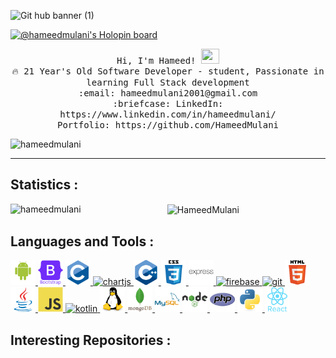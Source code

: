 
<!-- <img src="https://user-images.githubusercontent.com/55029779/128985899-81d4fb98-2260-434a-96d5-39f8249484bf.png" height="350px"> -->
![Git hub banner (1)](https://user-images.githubusercontent.com/55029779/128985899-81d4fb98-2260-434a-96d5-39f8249484bf.png)

<!-- holopin -->
[![@hameedmulani's Holopin board](https://holopin.me/hameedmulani)](https://holopin.io/@hameedmulani)
<p align="center">
  <samp>
    Hi, I'm Hameed! <img src="https://github.com/TheDudeThatCode/TheDudeThatCode/blob/master/Assets/Hi.gif" width="29px" height="24px"> <br>
    🔥 21 Year's Old Software Developer - student, Passionate in learning Full Stack development  <br>
<!--     :sparkles: I’m currently working on web Based Project <br>
    :notebook: I’m currently learning JavaScript and its Frameworks💻<br> -->
    :email:	hameedmulani2001@gmail.com <br>
    :briefcase: LinkedIn: https://www.linkedin.com/in/hameedmulani/ <br>
                Portfolio: https://github.com/HameedMulani
   <p align="left"> <img src="https://komarev.com/ghpvc/?username=hameedmulani&label=Profile%20views&color=0e75b6&style=flat" alt="hameedmulani" /> </p>
       <!--     :art: Portfolio: https://saadpasta.github.io <br> -->
  </samp>
</p>
 <hr></hr>
<!-- 
<h3 align="center">A student, passionate in learning Full Stack development</h3> -->

<!-- <p align="left"> <img src="https://komarev.com/ghpvc/?username=hameedmulani&label=Profile%20views&color=0e75b6&style=flat" alt="hameedmulani" /> </p>
![Hameed's GitHub stats](https://github-readme-stats.vercel.app/api?username=HameedMulani&show_icons=true&hide=contribs,prs)
- 🔭 I’m currently working on **Travel Map app project in (NodeJs)**

- 🌱 I’m currently learning **full stack development**

- 👯 I’m looking to collaborate on **DSA Problem Solving**

- 👨‍💻 All of my projects are available at [https://github.com/HameedMulani](https://github.com/HameedMulani)

- 📫 How to reach me **technicalhameed1991@gmail.com**
 -->
<!-- <h3 align="left">Connect with me:</h3>
<p align="left">
<a href="https://www.linkedin.com/in/hameedmulani/" target="blank"><img align="center" src="https://raw.githubusercontent.com/rahuldkjain/github-profile-readme-generator/master/src/images/icons/Social/linked-in-alt.svg" alt="hameed mulani" height="30" width="40" /></a> -->
<!-- <a href="https://fb.com/hameed mulani" target="blank"><img align="center" src="https://raw.githubusercontent.com/rahuldkjain/github-profile-readme-generator/master/src/images/icons/Social/facebook.svg" alt="hameed mulani" height="30" width="40" /></a>
<a href="https://www.hackerrank.com/hameed mulani" target="blank"><img align="center" src="https://raw.githubusercontent.com/rahuldkjain/github-profile-readme-generator/master/src/images/icons/Social/hackerrank.svg" alt="hameed mulani" height="30" width="40" /></a>
<a href="https://www.leetcode.com/hameed mulani" target="blank"><img align="center" src="https://raw.githubusercontent.com/rahuldkjain/github-profile-readme-generator/master/src/images/icons/Social/leet-code.svg" alt="hameed mulani" height="30" width="40" /></a> -->
</p>

<h2>Statistics :</h2>
<p><img align="left" src="https://github-readme-stats.vercel.app/api/top-langs?username=hameedmulani&show_icons=true&locale=en&layout=compact" alt="hameedmulani" /></p>

<p align="center"><img align="center" src="https://github-readme-streak-stats.herokuapp.com/?user=HameedMulani&" alt="HameedMulani" /></p>

<!-- <h2>Interesting Repositories :</h2> -->

<!-- <a href="https://github.com/HameedMulani/sorting_algorithm_visualiser" style="width:50%">
  <img align="center" src="https://github-readme-stats.vercel.app/api/pin/?username=HameedMulani&repo=sorting_algorithm_visualiser&theme=radical" />
</a>
<a href="https://github.com/HameedMulani/Jarvis-Virtual-assistant" style="width:50%">
  <img align="center" src="https://github-readme-stats.vercel.app/api/pin/?username=HameedMulani&repo=Jarvis-Virtual-assistant&theme=radical" />
</a> -->


<h2 align="left">Languages and Tools :</h2>
<p align="left"> <a href="https://developer.android.com" target="_blank"> <img src="https://raw.githubusercontent.com/devicons/devicon/master/icons/android/android-original-wordmark.svg" alt="android" width="40" height="40"/> </a> <a href="https://getbootstrap.com" target="_blank"> <img src="https://raw.githubusercontent.com/devicons/devicon/master/icons/bootstrap/bootstrap-plain-wordmark.svg" alt="bootstrap" width="40" height="40"/> </a> <a href="https://www.cprogramming.com/" target="_blank"> <img src="https://raw.githubusercontent.com/devicons/devicon/master/icons/c/c-original.svg" alt="c" width="40" height="40"/> </a> <a href="https://www.chartjs.org" target="_blank"> <img src="https://www.chartjs.org/media/logo-title.svg" alt="chartjs" width="40" height="40"/> </a> <a href="https://www.w3schools.com/cpp/" target="_blank"> <img src="https://raw.githubusercontent.com/devicons/devicon/master/icons/cplusplus/cplusplus-original.svg" alt="cplusplus" width="40" height="40"/> </a> <a href="https://www.w3schools.com/css/" target="_blank"> <img src="https://raw.githubusercontent.com/devicons/devicon/master/icons/css3/css3-original-wordmark.svg" alt="css3" width="40" height="40"/> </a> <a href="https://expressjs.com" target="_blank"> <img src="https://raw.githubusercontent.com/devicons/devicon/master/icons/express/express-original-wordmark.svg" alt="express" width="40" height="40"/> </a> <a href="https://firebase.google.com/" target="_blank"> <img src="https://www.vectorlogo.zone/logos/firebase/firebase-icon.svg" alt="firebase" width="40" height="40"/> </a> <a href="https://git-scm.com/" target="_blank"> <img src="https://www.vectorlogo.zone/logos/git-scm/git-scm-icon.svg" alt="git" width="40" height="40"/> </a> <a href="https://www.w3.org/html/" target="_blank"> <img src="https://raw.githubusercontent.com/devicons/devicon/master/icons/html5/html5-original-wordmark.svg" alt="html5" width="40" height="40"/> </a> <a href="https://www.java.com" target="_blank"> <img src="https://raw.githubusercontent.com/devicons/devicon/master/icons/java/java-original.svg" alt="java" width="40" height="40"/> </a> <a href="https://developer.mozilla.org/en-US/docs/Web/JavaScript" target="_blank"> <img src="https://raw.githubusercontent.com/devicons/devicon/master/icons/javascript/javascript-original.svg" alt="javascript" width="40" height="40"/> </a> <a href="https://kotlinlang.org" target="_blank"> <img src="https://www.vectorlogo.zone/logos/kotlinlang/kotlinlang-icon.svg" alt="kotlin" width="40" height="40"/> </a> <a href="https://www.linux.org/" target="_blank"> <img src="https://raw.githubusercontent.com/devicons/devicon/master/icons/linux/linux-original.svg" alt="linux" width="40" height="40"/> </a> <a href="https://www.mongodb.com/" target="_blank"> <img src="https://raw.githubusercontent.com/devicons/devicon/master/icons/mongodb/mongodb-original-wordmark.svg" alt="mongodb" width="40" height="40"/> </a> <a href="https://www.mysql.com/" target="_blank"> <img src="https://raw.githubusercontent.com/devicons/devicon/master/icons/mysql/mysql-original-wordmark.svg" alt="mysql" width="40" height="40"/> </a> <a href="https://nodejs.org" target="_blank"> <img src="https://raw.githubusercontent.com/devicons/devicon/master/icons/nodejs/nodejs-original-wordmark.svg" alt="nodejs" width="40" height="40"/> </a> <a href="https://www.php.net" target="_blank"> <img src="https://raw.githubusercontent.com/devicons/devicon/master/icons/php/php-original.svg" alt="php" width="40" height="40"/> </a> <a href="https://www.python.org" target="_blank"> <img src="https://raw.githubusercontent.com/devicons/devicon/master/icons/python/python-original.svg" alt="python" width="40" height="40"/> </a> <a href="https://reactjs.org/" target="_blank"> <img src="https://raw.githubusercontent.com/devicons/devicon/master/icons/react/react-original-wordmark.svg" alt="react" width="40" height="40"/> </a> </p>
<h2>Interesting Repositories :</h2>
